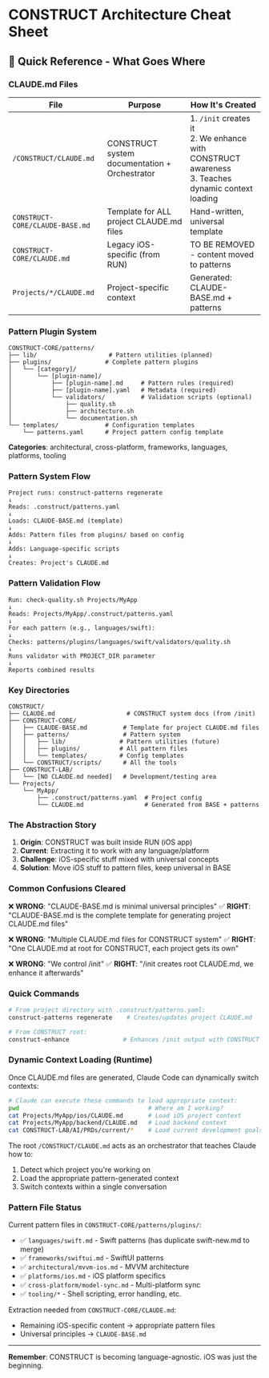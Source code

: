 # CONSTRUCT Architecture Cheat Sheet

## 🎯 Quick Reference - What Goes Where

### CLAUDE.md Files

| File | Purpose | How It's Created |
|------|---------|------------------|
| `/CONSTRUCT/CLAUDE.md` | CONSTRUCT system documentation + Orchestrator | 1. `/init` creates it<br>2. We enhance with CONSTRUCT awareness<br>3. Teaches dynamic context loading |
| `CONSTRUCT-CORE/CLAUDE-BASE.md` | Template for ALL project CLAUDE.md files | Hand-written, universal template |
| `CONSTRUCT-CORE/CLAUDE.md` | Legacy iOS-specific (from RUN) | TO BE REMOVED - content moved to patterns |
| `Projects/*/CLAUDE.md` | Project-specific context | Generated: CLAUDE-BASE.md + patterns |

### Pattern Plugin System

```
CONSTRUCT-CORE/patterns/
├── lib/                    # Pattern utilities (planned)
├── plugins/               # Complete pattern plugins
│   └── [category]/
│       └── [plugin-name]/
│           ├── [plugin-name].md     # Pattern rules (required)
│           ├── [plugin-name].yaml   # Metadata (required)
│           └── validators/          # Validation scripts (optional)
│               ├── quality.sh
│               ├── architecture.sh
│               └── documentation.sh
└── templates/             # Configuration templates
    └── patterns.yaml      # Project pattern config template
```

**Categories**: architectural, cross-platform, frameworks, languages, platforms, tooling

### Pattern System Flow

```
Project runs: construct-patterns regenerate
↓
Reads: .construct/patterns.yaml
↓
Loads: CLAUDE-BASE.md (template)
↓
Adds: Pattern files from plugins/ based on config
↓
Adds: Language-specific scripts
↓
Creates: Project's CLAUDE.md
```

### Pattern Validation Flow

```
Run: check-quality.sh Projects/MyApp
↓
Reads: Projects/MyApp/.construct/patterns.yaml
↓
For each pattern (e.g., languages/swift):
↓
Checks: patterns/plugins/languages/swift/validators/quality.sh
↓
Runs validator with PROJECT_DIR parameter
↓
Reports combined results
```

### Key Directories

```
CONSTRUCT/
├── CLAUDE.md                    # CONSTRUCT system docs (from /init)
├── CONSTRUCT-CORE/
│   ├── CLAUDE-BASE.md          # Template for project CLAUDE.md files
│   ├── patterns/               # Pattern system
│   │   ├── lib/               # Pattern utilities (future)
│   │   ├── plugins/           # All pattern files
│   │   └── templates/         # Config templates
│   └── CONSTRUCT/scripts/      # All the tools
├── CONSTRUCT-LAB/
│   └── [NO CLAUDE.md needed]   # Development/testing area
└── Projects/
    └── MyApp/
        ├── .construct/patterns.yaml  # Project config
        └── CLAUDE.md                 # Generated from BASE + patterns
```

### The Abstraction Story

1. **Origin**: CONSTRUCT was built inside RUN (iOS app)
2. **Current**: Extracting it to work with any language/platform
3. **Challenge**: iOS-specific stuff mixed with universal concepts
4. **Solution**: Move iOS stuff to pattern files, keep universal in BASE

### Common Confusions Cleared

❌ **WRONG**: "CLAUDE-BASE.md is minimal universal principles"
✅ **RIGHT**: "CLAUDE-BASE.md is the complete template for generating project CLAUDE.md files"

❌ **WRONG**: "Multiple CLAUDE.md files for CONSTRUCT system"
✅ **RIGHT**: "One CLAUDE.md at root for CONSTRUCT, each project gets its own"

❌ **WRONG**: "We control /init"
✅ **RIGHT**: "/init creates root CLAUDE.md, we enhance it afterwards"

### Quick Commands

```bash
# From project directory with .construct/patterns.yaml:
construct-patterns regenerate    # Creates/updates project CLAUDE.md

# From CONSTRUCT root:
construct-enhance               # Enhances /init output with CONSTRUCT awareness
```

### Dynamic Context Loading (Runtime)

Once CLAUDE.md files are generated, Claude Code can dynamically switch contexts:

```bash
# Claude can execute these commands to load appropriate context:
pwd                                    # Where am I working?
cat Projects/MyApp/ios/CLAUDE.md       # Load iOS project context
cat Projects/MyApp/backend/CLAUDE.md   # Load backend context
cat CONSTRUCT-LAB/AI/PRDs/current/*    # Load current development goals
```

The root `/CONSTRUCT/CLAUDE.md` acts as an orchestrator that teaches Claude how to:
1. Detect which project you're working on
2. Load the appropriate pattern-generated context
3. Switch contexts within a single conversation

### Pattern File Status

Current pattern files in `CONSTRUCT-CORE/patterns/plugins/`:
- ✅ `languages/swift.md` - Swift patterns (has duplicate swift-new.md to merge)
- ✅ `frameworks/swiftui.md` - SwiftUI patterns  
- ✅ `architectural/mvvm-ios.md` - MVVM architecture
- ✅ `platforms/ios.md` - iOS platform specifics
- ✅ `cross-platform/model-sync.md` - Multi-platform sync
- ✅ `tooling/*` - Shell scripting, error handling, etc.

Extraction needed from `CONSTRUCT-CORE/CLAUDE.md`:
- Remaining iOS-specific content → appropriate pattern files
- Universal principles → `CLAUDE-BASE.md`

---
**Remember**: CONSTRUCT is becoming language-agnostic. iOS was just the beginning.